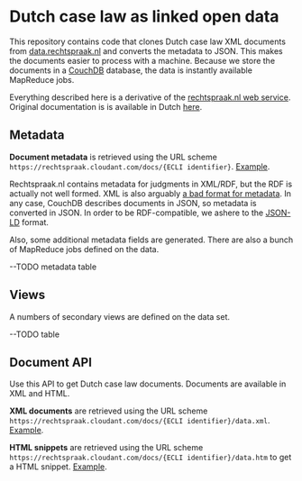 # Dutch case law as linked open data 

This repository contains code that clones Dutch case law XML documents from 
[data.rechtspraak.nl](http://data.rechtspraak.nl/) and 
converts the metadata to JSON. This makes the documents easier to process with a machine. Because
we store the documents in a [CouchDB](http://couchdb.apache.org/) database, the data is instantly available
MapReduce jobs.

Everything described here is a derivative of the [rechtspraak.nl web service](http://www.rechtspraak.nl/Uitspraken-en-Registers/Uitspraken/Open-Data/Pages/default.aspx).
Original documentation is is available in
Dutch [here](http://www.rechtspraak.nl/Uitspraken-en-Registers/Uitspraken/Open-Data/Documents/Technische-documentatie-Open-Data-van-de-Rechtspraak.pdf).

## Metadata
**Document metadata** is retrieved using the URL scheme `https://rechtspraak.cloudant.com/docs/{ECLI identifier}`.
[Example](https://rechtspraak.cloudant.com/docs/ECLI:NL:GHSHE:2014:1641).

Rechtspraak.nl contains metadata for judgments in XML/RDF, but the RDF is actually not well formed. XML is also arguably [a bad
format for metadata](http://www.programmableweb.com/news/xml-vs.-json-primer/how-to/2013/11/07). In any case,
CouchDB describes documents in JSON, so metadata is converted in JSON. In order to be RDF-compatible, we
ashere to the [JSON-LD](http://json-ld.org/) format.

Also, some additional metadata fields are generated. There are also a
bunch of MapReduce jobs defined on the data. 

--TODO metadata table

## Views
A numbers of secondary views are defined on the data set.

--TODO table

## Document API
Use this API to get Dutch case law documents. Documents are available in XML and HTML.

**XML documents** are retrieved using the URL scheme `https://rechtspraak.cloudant.com/docs/{ECLI identifier}/data.xml`.
[Example](https://rechtspraak.cloudant.com/docs/ECLI:NL:GHSHE:2014:1641/data.xml).

**HTML snippets** are retrieved using the URL scheme `https://rechtspraak.cloudant.com/docs/{ECLI identifier}/data.htm` to
get a HTML snippet. [Example](https://rechtspraak.cloudant.com/docs/ECLI:NL:GHAMS:2013:4606/data.htm).